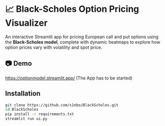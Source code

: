 # 📈 Black-Scholes Option Pricing Visualizer

An interactive Streamlit app for pricing European call and put options using the **Black-Scholes model**, complete with dynamic heatmaps to explore how option prices vary with volatility and spot price.

## 📷 Demo

https://optionmodel.streamlit.app/
(The App has to be started)

## Installation

```bash
git clone https://github.com/s1nbo/BlackScholes.git
cd BlackScholes
pip install -r requirements.txt
streamlit run ui.py
